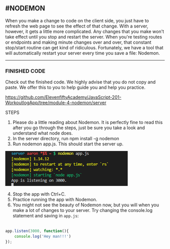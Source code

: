 #NODEMON
---
When you make a change to code on the client side, you just have to refresh the web page to see the effect of that change. With a server, however, it gets a little more complicated. Any changes that you make won't take effect until you stop and restart the server. When you're testing routes or endpoints and making minute changes over and over, that constant stop/start routine can get kind of ridiculous. Fortunately, we have a tool that will automatically restart your server every time you save a file: Nodemon.


<hr />



### FINISHED CODE
Check out the finished code. We highly advise that you do not copy and paste. We offer this to you to help guide you and help you practice.

https://github.com/ElevenfiftyAcademy/JavaScript-201-WorkoutlogApp/tree/module-4-nodemon/server


STEPS
1. Please do a little reading about Nodemon. It is perfectly fine to read this after you go through the steps, just be sure you take a look and understand what node does. 
2. In the server directory, run npm install -g nodemon
3. Run nodemon app.js. This should start the server up. 

![nodemon](assets/nodemon.png)

4. Stop the app with Ctrl+C.
5. Practice running the app with Nodemon. 
6. You might not see the beauty of Nodemon now, but you will when you make a lot of changes to your server. Try changing the console.log statement and saving in `app.js`:

```js

app.listen(3000, function(){
	console.log('Hey man!!!')
});
```
